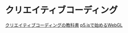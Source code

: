 # クリエイティブコーディング
[クリエイティブコーディングの教科書](https://zenn.dev/baroqueengine/books/a19140f2d9fc1a/viewer/d0f81a)
[p5.jsで始めるWebGL](https://himco.jp/2020/07/07/p5-js%E3%81%A7%E5%A7%8B%E3%82%81%E3%82%8Bwebgl/)
